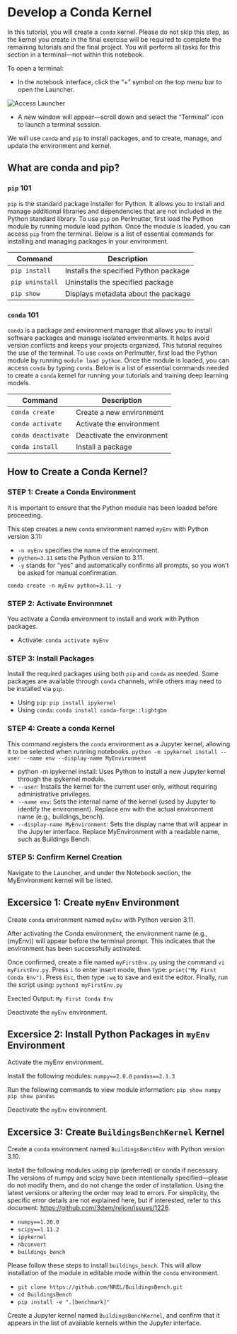 # Develop a Conda Kernel

In this tutorial, you will create a `conda` kernel. Please do not skip this step, as the kernel you create in the final exercise will be required to complete the remaining tutorials and the final project. You will perform all tasks for this section in a terminal—not within this notebook.

To open a terminal:

- In the notebook interface, click the “+” symbol on the top menu bar to open the Launcher.

![Access Launcher](BuildingsBenchTutorial/Images/Plus-Symbol-to-Launcher.png)


- A new window will appear—scroll down and select the “Terminal” icon to launch a terminal session.

We will use `conda` and `pip` to install packages, and to create, manage, and update the environment and kernel.

## What are conda and pip?

### `pip` 101

`pip` is the standard package installer for Python. It allows you to install and manage additional libraries and dependencies that are not included in the Python standard library. To use `pip` on Perlmutter, first load the Python module by running module load python. Once the module is loaded, you can access `pip` from the terminal. Below is a list of essential commands for installing and managing packages in your environment.

| Command          | Description                            |
|------------------|----------------------------------------|
| `pip install`    | Installs the specified Python package  |
| `pip uninstall`  | Uninstalls the specified package       |
| `pip show`       | Displays metadata about the package    |

### `conda` 101

`conda` is a package and environment manager that allows you to install software packages and manage isolated environments. It helps avoid version conflicts and keeps your projects organized. This tutorial requires the use of the terminal. To use `conda` on Perlmutter, first load the Python module by running `module load python`. Once the module is loaded, you can access `conda` by typing `conda`. Below is a list of essential commands needed to create a `conda` kernel for running your tutorials and training deep learning models.

| Command                       | Description                     |
|-------------------------------|---------------------------------|
| `conda create`                | Create a new environment        |
| `conda activate`              | Activate the environment        |
| `conda deactivate`            | Deactivate the environment      |
| `conda install`               | Install a package               |

## How to Create a Conda Kernel?

### STEP 1: Create a Conda Environment

It is important to ensure that the Python module has been loaded before proceeding.

This step creates a new `conda` environment named `myEnv` with Python version 3.11:
- `-n myEnv`  specifies the name of the environment.
- `python=3.11` sets the Python version to 3.11.
- `-y` stands for "yes" and automatically confirms all prompts, so you won’t be asked for manual confirmation.

`conda create -n myEnv python=3.11 -y`

### STEP 2: Activate Environmnet

You activate a Conda environment to install and work with Python packages.
- Activate: `conda activate myEnv`

### STEP 3: Install Packages

Install the required packages using both `pip` and `conda` as needed. Some packages are available through `conda` channels, while others may need to be installed via `pip`.
- Using `pip`: `pip install ipykernel`
- Using `conda`: `conda install conda-forge::lightgbm`

### STEP 4: Create a conda Kernel

This command registers the `conda` environment as a Jupyter kernel, allowing it to be selected when running notebooks.
`python -m ipykernel install --user --name env --display-name MyEnvironment`

- python -m ipykernel install: Uses Python to install a new Jupyter kernel through the ipykernel module.
- `--user`: Installs the kernel for the current user only, without requiring administrative privileges.
- `--name env`: Sets the internal name of the kernel (used by Jupyter to identify the environment). Replace env with the actual environment name (e.g., buildings_bench).
- `--display-name MyEnvironment`: Sets the display name that will appear in the Jupyter interface. Replace MyEnvironment with a readable name, such as Buildings Bench.

### STEP 5: Confirm Kernel Creation
Navigate to the Launcher, and under the Notebook section, the MyEnvironment kernel will be listed.

## Excersice 1: Create `myEnv` Environment 

Create `conda` environment named `myEnv` with Python version 3.11.

After activating the Conda environment, the environment name (e.g., (myEnv)) will appear before the terminal prompt. This indicates that the environment has been successfully activated.

Once confirmed, create a file named `myFirstEnv.py` using the command `vi myFirstEnv.py`. Press `i` to enter insert mode, then type: `print("My First Conda Env")`. Press `Esc`, then type `:wq` to save and exit the editor. Finally, run the script using: `python3 myFirstEnv.py`

Exected Output: `My First Conda Env`

Deactivate the `myEnv` environment. 

## Excersice 2: Install Python Packages in `myEnv` Environment 

Activate the myEnv environment.

Install the following modules:
`numpy==2.0.0`
`pandas==2.1.3`

Run the following commands to view module information:
`pip show numpy`
`pip show pandas`

Deactivate the `myEnv` environment.

## Excersice 3: Create `BuildingsBenchKernel` Kernel

Create a `conda` environment named `BuildingsBenchEnv` with Python version 3.10.

Install the following modules using pip (preferred) or conda if necessary. The versions of numpy and scipy have been intentionally specified—please do not modify them, and do not change the order of installation. Using the latest versions or altering the order may lead to errors. For simplicity, the specific error details are not explained here, but if interested, refer to this document: https://github.com/3dem/relion/issues/1226.
- `numpy==1.26.0`
- `scipy==1.11.2`
- `ipykernel`
- `nbconvert`
- `buildings_bench` 

Please follow these steps to install `buildings_bench`. This will allow installation of the module in editable mode within the `conda` environment.
- `git clone https://github.com/NREL/BuildingsBench.git`
- `cd BuildingsBench`
- `pip install -e ".[benchmark]"`
  
Create a Jupyter kernel named `BuildingsBenchKernel`, and confirm that it appears in the list of available kernels within the Jupyter interface.